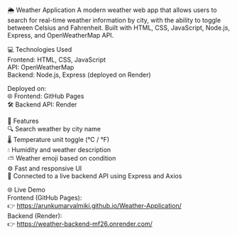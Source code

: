 🌦️ Weather Application
A modern weather web app that allows users to search for real-time weather information by city, with the ability to toggle between Celsius and Fahrenheit.
Built with HTML, CSS, JavaScript, Node.js, Express, and OpenWeatherMap API.

💻 Technologies Used  
Frontend: HTML, CSS, JavaScript  
API: OpenWeatherMap  
Backend: Node.js, Express (deployed on Render)  

Deployed on:  
🌐 Frontend: GitHub Pages  
🛠️ Backend API: Render  

🚀 Features  
🔍 Search weather by city name  
🌡️ Temperature unit toggle (°C / °F)  
💧 Humidity and weather description  
⛅ Weather emoji based on condition  
⚙️ Fast and responsive UI  
🔗 Connected to a live backend API using Express and Axios  

🌐 Live Demo  
Frontend (GitHub Pages):  
👉 https://arunkumarvalmiki.github.io/Weather-Application/  
Backend (Render):  
👉 https://weather-backend-mf26.onrender.com/

